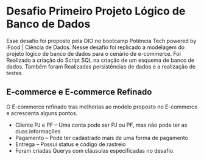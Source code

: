 # Desafio Primeiro Projeto Lógico de Banco de Dados

Esse desafio foi proposto pela DIO no bootcamp Potência Tech powered by iFood | Ciência de Dados.
Nesse desafio foi replicado a modelagem do projeto lógico de banco de dados para o cenário 
de e-commerce. Foi Realizado a criação do Script SQL na criação de um esquema de banco de dados.
Também foram Realizadas persistências de dados e a realização de testes. 

## E-commerce e E-commerce Refinado 

O E-commerce refinado tras melhorias ao modelo proposto no E-commerce e acrescenta 
alguns pontos.

- Cliente PJ e PF – Uma conta pode ser PJ ou PF, mas não pode ter as duas informações
- Pagamento – Pode ter cadastrado mais de uma forma de pagamento
- Entrega – Possui status e código de rastreio
- Foram criadas Querys com cláusulas especificadas no desafio. 